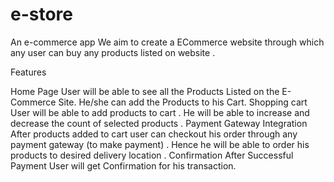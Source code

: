 # e-store
An e-commerce app
We aim to create a ECommerce website through which any user can buy any products listed on website . 

Features 

Home Page
User will be able to see all the Products Listed on the E-Commerce Site. He/she can add the Products to his Cart.
Shopping cart 
User will be able to add products to cart . He will be able to increase and decrease the count of selected products . 
Payment Gateway Integration
After products added to cart user can checkout his order through any payment gateway (to make payment) . Hence he will be able to order his products to desired delivery location .
Confirmation
After Successful Payment User will get Confirmation for his transaction. 
